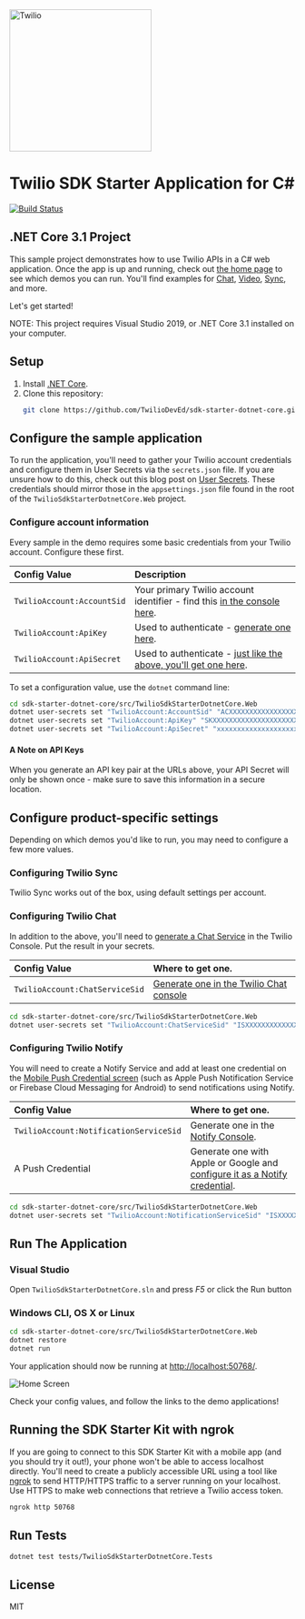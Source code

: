 <a href="https://www.twilio.com">
  <img src="https://static0.twilio.com/marketing/bundles/marketing/img/logos/wordmark-red.svg" alt="Twilio" width="250" />
</a>

# Twilio SDK Starter Application for C#

[![Build Status](https://travis-ci.org/TwilioDevEd/sdk-starter-csharp.svg?branch=master)](https://travis-ci.org/TwilioDevEd/sdk-starter-csharp)

## .NET Core 3.1 Project

This sample project demonstrates how to use Twilio APIs in a C# web
application. Once the app is up and running, check out [the home page](http://localhost:3000)
to see which demos you can run. You'll find examples for [Chat](https://www.twilio.com/chat),
[Video](https://www.twilio.com/video), [Sync](https://www.twilio.com/sync), and more.

Let's get started!

NOTE: This project requires Visual Studio 2019, or .NET Core 3.1 installed on your computer.

## Setup

1. Install [.NET Core](https://www.microsoft.com/net/core).
2. Clone this repository:
    ```bash
    git clone https://github.com/TwilioDevEd/sdk-starter-dotnet-core.git
    ```

## Configure the sample application

To run the application, you'll need to gather your Twilio account credentials and configure them
in User Secrets via the `secrets.json` file. If you are unsure how to do this, check out this blog post on [User Secrets](https://www.twilio.com/blog/2018/05/user-secrets-in-a-net-core-web-app.html).
These credentials should mirror those in the `appsettings.json` file found in the root of the `TwilioSdkStarterDotnetCore.Web` project.

### Configure account information

Every sample in the demo requires some basic credentials from your Twilio account. Configure these first.

| Config Value       | Description                                                                                                           |
| :----------------- | :-------------------------------------------------------------------------------------------------------------------- |
| `TwilioAccount:AccountSid` | Your primary Twilio account identifier - find this [in the console here](https://www.twilio.com/console).             |
| `TwilioAccount:ApiKey`     | Used to authenticate - [generate one here](https://www.twilio.com/console/dev-tools/api-keys).                        |
| `TwilioAccount:ApiSecret`  | Used to authenticate - [just like the above, you'll get one here](https://www.twilio.com/console/dev-tools/api-keys). |

To set a configuration value, use the `dotnet` command line:

```bash
cd sdk-starter-dotnet-core/src/TwilioSdkStarterDotnetCore.Web
dotnet user-secrets set "TwilioAccount:AccountSid" "ACXXXXXXXXXXXXXXXXXXXXXXXXXXXXXXXX"
dotnet user-secrets set "TwilioAccount:ApiKey" "SKXXXXXXXXXXXXXXXXXXXXXXXXXXXXXXXX"
dotnet user-secrets set "TwilioAccount:ApiSecret" "xxxxxxxxxxxxxxxxxxxxxxxx"
```

#### A Note on API Keys

When you generate an API key pair at the URLs above, your API Secret will only be shown once -
make sure to save this information in a secure location.

## Configure product-specific settings

Depending on which demos you'd like to run, you may need to configure a few more values.

### Configuring Twilio Sync

Twilio Sync works out of the box, using default settings per account.

### Configuring Twilio Chat

In addition to the above, you'll need to [generate a Chat Service](https://www.twilio.com/console/chat/services) in the Twilio Console. Put the result in your secrets.

| Config Value           | Where to get one.                                                                       |
| :--------------------- | :-------------------------------------------------------------------------------------- |
| `TwilioAccount:ChatServiceSid` | [Generate one in the Twilio Chat console](https://www.twilio.com/console/chat/services) |

```bash
cd sdk-starter-dotnet-core/src/TwilioSdkStarterDotnetCore.Web
dotnet user-secrets set "TwilioAccount:ChatServiceSid" "ISXXXXXXXXXXXXXXXXXXXXXXXXXXXXXXXX"
```

### Configuring Twilio Notify

You will need to create a Notify Service and add at least one credential on the [Mobile Push Credential screen](https://www.twilio.com/console/notify/credentials) (such as Apple Push Notification Service or Firebase Cloud Messaging for Android) to send notifications using Notify.

| Config Value                   | Where to get one.                                                                                                                  |
| :----------------------------- | :--------------------------------------------------------------------------------------------------------------------------------- |
| `TwilioAccount:NotificationServiceSid` | Generate one in the [Notify Console](https://www.twilio.com/console/notify/services). |
| A Push Credential              | Generate one with Apple or Google and [configure it as a Notify credential](https://www.twilio.com/console/notify/credentials).    |

```bash
cd sdk-starter-dotnet-core/src/TwilioSdkStarterDotnetCore.Web
dotnet user-secrets set "TwilioAccount:NotificationServiceSid" "ISXXXXXXXXXXXXXXXXXXXXXXXXXXXXXXXX"
```

## Run The Application

### Visual Studio

Open `TwilioSdkStarterDotnetCore.sln` and press _F5_ or click the Run button

### Windows CLI, OS X or Linux

```bash
cd sdk-starter-dotnet-core/src/TwilioSdkStarterDotnetCore.Web
dotnet restore
dotnet run
```

Your application should now be running at [http://localhost:50768/](http://localhost:50768/).

![Home Screen](https://cloud.githubusercontent.com/assets/809856/23171215/8107bd9e-f817-11e6-94c5-2b132d798fae.png)

Check your config values, and follow the links to the demo applications!

## Running the SDK Starter Kit with ngrok

If you are going to connect to this SDK Starter Kit with a mobile app (and you should try it out!), your phone won't be able to access localhost directly. You'll need to create a publicly accessible URL using a tool like [ngrok](https://ngrok.com/) to send HTTP/HTTPS traffic to a server running on your localhost. Use HTTPS to make web connections that retrieve a Twilio access token.

```bash
ngrok http 50768
```

## Run Tests

```bash
dotnet test tests/TwilioSdkStarterDotnetCore.Tests
```

## License

MIT
